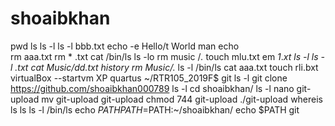 # shoaibkhan
pwd
ls
ls -l
ls -l bbb.txt
echo -e Hello/t World
man echo  
rm aaa.txt
rm * .txt
cat  /bin/ls
ls -lo
rm music /*.*
touch mlu.txt
em *1*.*xt
ls -l
ls -l *.txt
cat Music/dd.txt
history
rm Music/*.*
ls -l /bin/ls
cat aaa.txt
touch rli.bxt
virtualBox --startvm XP
quartus
~/RTR105_2019F$ git
ls -l
git clone https://github.com/shoaibkhan000789
ls -l
cd shoaibkhan/
ls -l
nano git-upload
mv git-upload git-upload
chmod 744 git-upload
./git-upload
whereis ls
ls
ls -l /bin/ls
echo $PATH
PATH=$PATH:~/shoaibkhan/
echo $PATH
git
